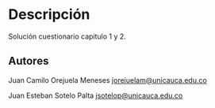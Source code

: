 # Descripción

Solución cuestionario capitulo 1 y 2.

## Autores

Juan Camilo Orejuela Meneses <jorejuelam@unicauca.edu.co>

Juan Esteban Sotelo Palta <jsotelop@unicauca.edu.co>
